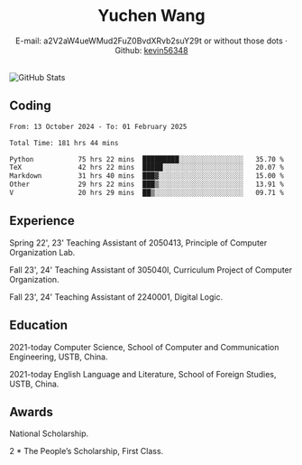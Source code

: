  <center>
     <h1>Yuchen Wang</h1>
     <div>
         <span>
             E-mail:
             a2V2aW4ueWMud2FuZ0BvdXRvb2suY29t or without those dots
         </span>
         ·
         <span>
             Github:
             <a href="https://github.com/kevin56348">kevin56348</a>
         </span>
     </div>
 </center>
<br>
<p><img src="https://github-readme-stats.vercel.app/api?username=kevin56348&amp;show_icons=true" alt="GitHub Stats"></p>

## Coding

<!-- ![Top Langs](https://github-readme-stats.vercel.app/api/top-langs/?username=kevin56348) -->

<!--START_SECTION:waka-->

```txt
From: 13 October 2024 - To: 01 February 2025

Total Time: 181 hrs 44 mins

Python           75 hrs 22 mins  █████████░░░░░░░░░░░░░░░░   35.70 %
TeX              42 hrs 22 mins  █████░░░░░░░░░░░░░░░░░░░░   20.07 %
Markdown         31 hrs 40 mins  ███▓░░░░░░░░░░░░░░░░░░░░░   15.00 %
Other            29 hrs 22 mins  ███▒░░░░░░░░░░░░░░░░░░░░░   13.91 %
V                20 hrs 29 mins  ██▒░░░░░░░░░░░░░░░░░░░░░░   09.71 %
```

<!--END_SECTION:waka-->

## Experience 

Spring 22', 23' Teaching Assistant of 2050413, Principle of Computer Organization Lab.

Fall 23', 24' Teaching Assistant of 305040I, Curriculum Project of Computer Organization.

Fall 23', 24' Teaching Assistant of 2240001, Digital Logic.

## Education

2021-today Computer Science, School of Computer and Communication Engineering, USTB, China.

2021-today English Language and Literature, School of Foreign Studies, USTB, China.

## Awards

National Scholarship.

2 * The People’s Scholarship, First Class.
